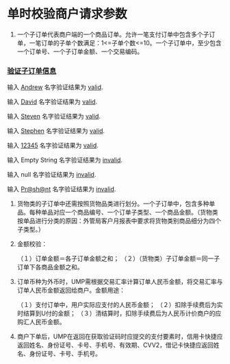 # 单时校验商户请求参数

1. 一个子订单代表商户端的一个商品订单。允许一笔支付订单中包含多个子订单，一笔订单的子单个数满足：1<=子单个数<=10。一个子订单中，至少包含一个订单号、一个子订单金额、一个交易编码。

### [验证子订单信息](- "example 1")

输入 [Andrew]( - "#paymentObject") 名字验证结果为 [valid](- "c:assert-true=checkPaymentObject(#paymentObject)").

输入 [David]( - "#paymentObject") 名字验证结果为 [valid](- "c:assert-true=checkPaymentObject(#paymentObject)").

输入 [Steven]( - "#paymentObject") 名字验证结果为 [valid](- "c:assert-true=checkPaymentObject(#paymentObject)").

输入 [Stephen]( - "#paymentObject") 名字验证结果为 [valid](- "c:assert-true=checkPaymentObject(#paymentObject)").

输入 [12345]( - "#paymentObject") 名字验证结果为 [valid](- "c:assert-false=checkPaymentObject(#paymentObject)").

输入 Empty String 名字验证结果为 [invalid](- "c:assert-false=checkPaymentObjectAsEmptyString()").

输入 null 名字验证结果为 [invalid](- "c:assert-false=checkPaymentObjectAsNull()").

输入 [Pr@sh@nt]( - "#paymentObject") 名字验证结果为 [invalid](- "c:assert-false=checkPaymentObject(#paymentObject)").


1.	货物类的子订单中还需按照货物品类进行划分。一个子订单中，包含多种单品。每种单品对应一个商品编号、一个订单子类型、一个商品金额。（货物类按单品进行分类的原因：外管局客户月报表中要求将货物类别商品细分为四个子类型。）
1.	金额校验：

	（１）订单金额＝各子订单金额之和；
	（２）（货物类）子订单金额＝同一子订单下各商品金额之和。
1.	订单币种为外币时，UMP需根据交易汇率计算订单人民币金额，将交易汇率与订单人民币金额返回给商户。金额用途：

	（１）支付订单中，用户实际应支付的人民币金额；
	（２）扣除手续费后为实时结算到U付的金额；
	（３）清结算时，扣除手续费后为人民币计价商户的应购汇人民币金额。
1.	商户下单后，UMP在返回在获取验证码时应提交的支付要素时，信用卡快捷应返回姓名、身份证号、卡号、手机号、有效期、CVV2，借记卡快捷应返回姓名、身份证号、卡号、手机号。


